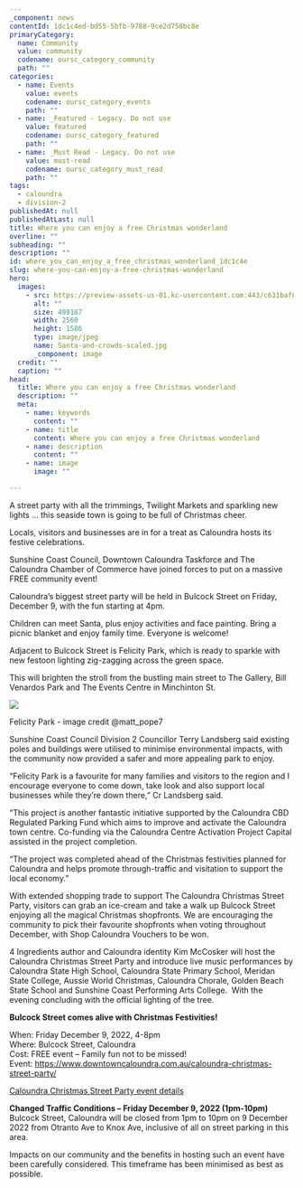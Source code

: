 ```yaml
---
_component: news
contentId: 1dc1c4ed-bd55-5bfb-9788-9ce2d758bc8e
primaryCategory:
  name: Community
  value: community
  codename: oursc_category_community
  path: ""
categories:
  - name: Events
    value: events
    codename: oursc_category_events
    path: ""
  - name: _Featured - Legacy. Do not use
    value: featured
    codename: oursc_category_featured
    path: ""
  - name: _Must Read - Legacy. Do not use
    value: must-read
    codename: oursc_category_must_read
    path: ""
tags:
  - caloundra
  - division-2
publishedAt: null
publishedAtLast: null
title: Where you can enjoy a free Christmas wonderland
overline: ""
subheading: ""
description: ""
id: where_you_can_enjoy_a_free_christmas_wonderland_1dc1c4e
slug: where-you-can-enjoy-a-free-christmas-wonderland
hero:
  images:
    - src: https://preview-assets-us-01.kc-usercontent.com:443/c631baf8-1b46-001f-580c-d0001b68b4a8/e31713a3-fcdf-4ba6-af86-f650d40ca1c5/Santa-and-crowds-scaled.jpg
      alt: ""
      size: 499187
      width: 2560
      height: 1586
      type: image/jpeg
      name: Santa-and-crowds-scaled.jpg
      _component: image
  credit: ""
  caption: ""
head:
  title: Where you can enjoy a free Christmas wonderland
  description: ""
  meta:
    - name: keywords
      content: ""
    - name: title
      content: Where you can enjoy a free Christmas wonderland
    - name: description
      content: ""
    - name: image
      image: ""

---
```

A street party with all the trimmings, Twilight Markets and sparkling new lights … this seaside town is going to be full of Christmas cheer.

Locals, visitors and businesses are in for a treat as Caloundra hosts its festive celebrations.

Sunshine Coast Council, Downtown Caloundra Taskforce and The Caloundra Chamber of Commerce have joined forces to put on a massive FREE community event!

Caloundra’s biggest street party will be held in Bulcock Street on Friday, December 9, with the fun starting at 4pm.

Children can meet Santa, plus enjoy activities and face painting. Bring a picnic blanket and enjoy family time. Everyone is welcome!

Adjacent to Bulcock Street is Felicity Park, which is ready to sparkle with new festoon lighting zig-zagging across the green space.

This will brighten the stroll from the bustling main street to The Gallery, Bill Venardos Park and The Events Centre in Minchinton St.

![](https://preview-assets-us-01.kc-usercontent.com:443/c631baf8-1b46-001f-580c-d0001b68b4a8/1e9b43fc-e606-4505-82fd-d568f1d5ded0/Felicity-Park-851x1024.jpg)

Felicity Park - image credit @matt\_pope7

Sunshine Coast Council Division 2 Councillor Terry Landsberg said existing poles and buildings were utilised to minimise environmental impacts, with the community now provided a safer and more appealing park to enjoy.

“Felicity Park is a favourite for many families and visitors to the region and I encourage everyone to come down, take look and also support local businesses while they’re down there,” Cr Landsberg said.

“This project is another fantastic initiative supported by the Caloundra CBD Regulated Parking Fund which aims to improve and activate the Caloundra town centre. Co-funding via the Caloundra Centre Activation Project Capital assisted in the project completion.

“The project was completed ahead of the Christmas festivities planned for Caloundra and helps promote through-traffic and visitation to support the local economy.”

With extended shopping trade to support The Caloundra Christmas Street Party, visitors can grab an ice-cream and take a walk up Bulcock Street enjoying all the magical Christmas shopfronts. We are encouraging the community to pick their favourite shopfronts when voting throughout December, with Shop Caloundra Vouchers to be won.

4 Ingredients author and Caloundra identity Kim McCosker will host the Caloundra Christmas Street Party and introduce live music performances by Caloundra State High School, Caloundra State Primary School, Meridan State College, Aussie World Christmas, Caloundra Chorale, Golden Beach State School and Sunshine Coast Performing Arts College.  With the evening concluding with the official lighting of the tree.

**Bulcock Street comes alive with Christmas Festivities!**

When: Friday December 9, 2022, 4-8pm\
Where: Bulcock Street, Caloundra\
Cost: FREE event – Family fun not to be missed!\
Event: <https://www.downtowncaloundra.com.au/caloundra-christmas-street-party/>


[Caloundra Christmas Street Party event details](https://www.downtowncaloundra.com.au/caloundra-christmas-street-party/)


**Changed Traffic Conditions – Friday December 9, 2022 (1pm-10pm)**\
Bulcock Street, Caloundra will be closed from 1pm to 10pm on 9 December 2022 from Otranto Ave to Knox Ave, inclusive of all on street parking in this area.

Impacts on our community and the benefits in hosting such an event have been carefully considered. This timeframe has been minimised as best as possible.
